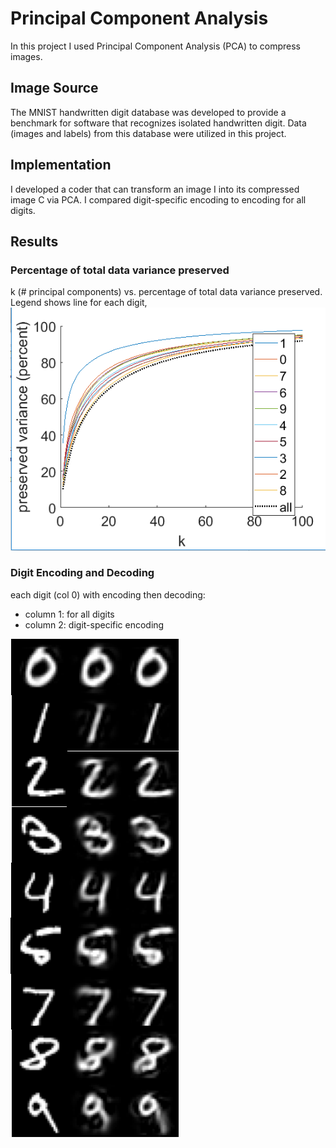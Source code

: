 # Principal Component Analysis

In this project I used Principal Component Analysis (PCA) to compress images. 

## Image Source
The MNIST handwritten digit database was developed to provide a benchmark for software that recognizes isolated handwritten digit. Data (images and labels) from this database were utilized in this project.

## Implementation
I developed a coder that can transform an image I into its compressed image C via PCA. I compared digit-specific encoding to encoding for all digits.

## Results

### Percentage of total data variance preserved
k (# principal components) vs. percentage of total data variance preserved. Legend shows line for each digit, 
![percent_variance_all_digits](graphs/percent_variance_each_digit.PNG)

### Digit Encoding and Decoding
each digit (col 0) with encoding then decoding:
* column 1: for all digits 
* column 2: digit-specific encoding 

![encode_decode_digits](graphs/encode_decode.png)


